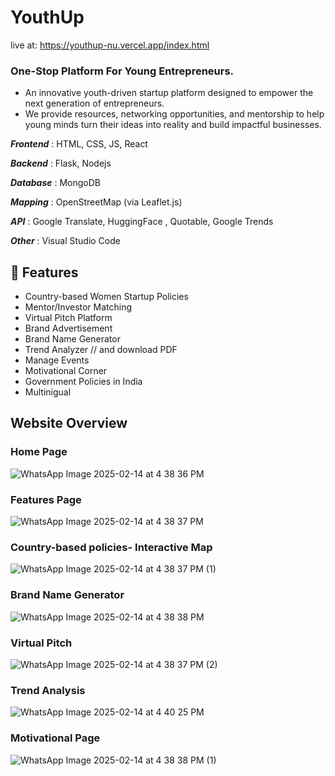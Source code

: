 # YouthUp
live at: https://youthup-nu.vercel.app/index.html
### One-Stop Platform For Young Entrepreneurs.
* An innovative youth-driven startup platform designed to empower the next generation of entrepreneurs.
* We provide resources, networking opportunities, and mentorship to help young minds turn their ideas into reality and build impactful businesses.


***Frontend*** : HTML, CSS, JS, React

***Backend*** : Flask, Nodejs

***Database*** :  MongoDB

***Mapping*** :  OpenStreetMap (via Leaflet.js)

***API*** : Google Translate, HuggingFace , Quotable, Google Trends

***Other*** : Visual Studio Code


## 🚀 Features
- Country-based Women Startup Policies 
- Mentor/Investor Matching
- Virtual Pitch Platform
- Brand Advertisement
- Brand Name Generator
- Trend Analyzer // and download PDF 
- Manage Events
- Motivational Corner
- Government Policies in India
- Multinigual

## Website Overview
### Home Page
![WhatsApp Image 2025-02-14 at 4 38 36 PM](https://github.com/user-attachments/assets/e745dc9f-2490-48c9-bca4-409ae84e1407)
### Features Page
![WhatsApp Image 2025-02-14 at 4 38 37 PM](https://github.com/user-attachments/assets/fd84bbe7-bc46-4429-bcce-747f4ee056da)
### Country-based policies- Interactive Map
![WhatsApp Image 2025-02-14 at 4 38 37 PM (1)](https://github.com/user-attachments/assets/9a8e02e8-f730-416b-a02e-548fcd42941e)
### Brand Name Generator
![WhatsApp Image 2025-02-14 at 4 38 38 PM](https://github.com/user-attachments/assets/00f8461b-7762-43cf-b4a9-ca92e84a1695)
### Virtual Pitch
![WhatsApp Image 2025-02-14 at 4 38 37 PM (2)](https://github.com/user-attachments/assets/b1192854-c3ad-49ab-b9fd-32e037f89572)
### Trend Analysis 
![WhatsApp Image 2025-02-14 at 4 40 25 PM](https://github.com/user-attachments/assets/4f13e580-9f2d-499e-a2b1-655642cece4e)
### Motivational Page
![WhatsApp Image 2025-02-14 at 4 38 38 PM (1)](https://github.com/user-attachments/assets/8e5c41a4-1d97-4bcc-ae25-226c5ee298fc)
